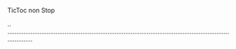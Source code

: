 TicToc non Stop

..
..........................................................................................................................................
